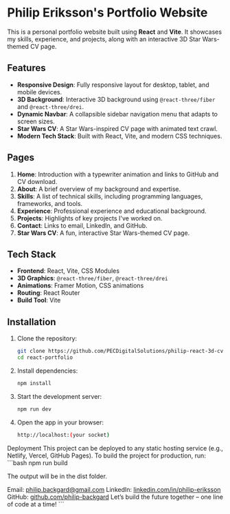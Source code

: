 # Philip Eriksson's Portfolio Website

This is a personal portfolio website built using **React** and **Vite**. It showcases my skills, experience, and projects, along with an interactive 3D Star Wars-themed CV page.

## Features

- **Responsive Design**: Fully responsive layout for desktop, tablet, and mobile devices.
- **3D Background**: Interactive 3D background using `@react-three/fiber` and `@react-three/drei`.
- **Dynamic Navbar**: A collapsible sidebar navigation menu that adapts to screen sizes.
- **Star Wars CV**: A Star Wars-inspired CV page with animated text crawl.
- **Modern Tech Stack**: Built with React, Vite, and modern CSS techniques.

## Pages

1. **Home**: Introduction with a typewriter animation and links to GitHub and CV download.
2. **About**: A brief overview of my background and expertise.
3. **Skills**: A list of technical skills, including programming languages, frameworks, and tools.
4. **Experience**: Professional experience and educational background.
5. **Projects**: Highlights of key projects I've worked on.
6. **Contact**: Links to email, LinkedIn, and GitHub.
7. **Star Wars CV**: A fun, interactive Star Wars-themed CV page.

## Tech Stack

- **Frontend**: React, Vite, CSS Modules
- **3D Graphics**: `@react-three/fiber`, `@react-three/drei`
- **Animations**: Framer Motion, CSS animations
- **Routing**: React Router
- **Build Tool**: Vite

## Installation

1. Clone the repository:
   ```bash
   git clone https://github.com/PECDigitalSolutions/philip-react-3d-cv.git
   cd react-portfolio

2. Install dependencies:
    ```bash
    npm install

3. Start the development server:
    ```bash
    npm run dev

4. Open the app in your browser:
    ```bash
    http://localhost:(your socket)

Deployment
This project can be deployed to any static hosting service (e.g., Netlify, Vercel, GitHub Pages). To build the project for production, run:
    ```bash
    npm run build

The output will be in the dist folder.

Email: philip.backgard@gmail.com
LinkedIn: [linkedin.com/in/philip-eriksson](https://www.linkedin.com/in/philip-eriksson-b2234824b/)
GitHub: [github.com/philip-backgard](https://github.com/PECDigitalSolutions)
Let’s build the future together – one line of code at a time! ```